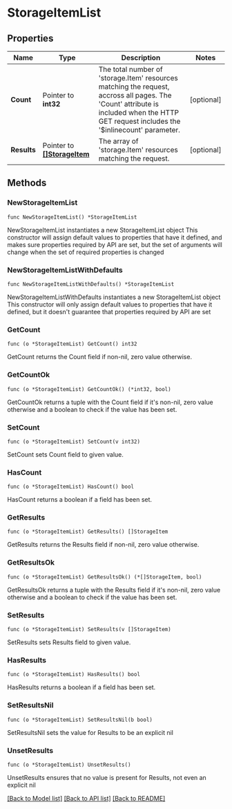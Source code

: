 # StorageItemList

## Properties

Name | Type | Description | Notes
------------ | ------------- | ------------- | -------------
**Count** | Pointer to **int32** | The total number of &#39;storage.Item&#39; resources matching the request, accross all pages. The &#39;Count&#39; attribute is included when the HTTP GET request includes the &#39;$inlinecount&#39; parameter. | [optional] 
**Results** | Pointer to [**[]StorageItem**](StorageItem.md) | The array of &#39;storage.Item&#39; resources matching the request. | [optional] 

## Methods

### NewStorageItemList

`func NewStorageItemList() *StorageItemList`

NewStorageItemList instantiates a new StorageItemList object
This constructor will assign default values to properties that have it defined,
and makes sure properties required by API are set, but the set of arguments
will change when the set of required properties is changed

### NewStorageItemListWithDefaults

`func NewStorageItemListWithDefaults() *StorageItemList`

NewStorageItemListWithDefaults instantiates a new StorageItemList object
This constructor will only assign default values to properties that have it defined,
but it doesn't guarantee that properties required by API are set

### GetCount

`func (o *StorageItemList) GetCount() int32`

GetCount returns the Count field if non-nil, zero value otherwise.

### GetCountOk

`func (o *StorageItemList) GetCountOk() (*int32, bool)`

GetCountOk returns a tuple with the Count field if it's non-nil, zero value otherwise
and a boolean to check if the value has been set.

### SetCount

`func (o *StorageItemList) SetCount(v int32)`

SetCount sets Count field to given value.

### HasCount

`func (o *StorageItemList) HasCount() bool`

HasCount returns a boolean if a field has been set.

### GetResults

`func (o *StorageItemList) GetResults() []StorageItem`

GetResults returns the Results field if non-nil, zero value otherwise.

### GetResultsOk

`func (o *StorageItemList) GetResultsOk() (*[]StorageItem, bool)`

GetResultsOk returns a tuple with the Results field if it's non-nil, zero value otherwise
and a boolean to check if the value has been set.

### SetResults

`func (o *StorageItemList) SetResults(v []StorageItem)`

SetResults sets Results field to given value.

### HasResults

`func (o *StorageItemList) HasResults() bool`

HasResults returns a boolean if a field has been set.

### SetResultsNil

`func (o *StorageItemList) SetResultsNil(b bool)`

 SetResultsNil sets the value for Results to be an explicit nil

### UnsetResults
`func (o *StorageItemList) UnsetResults()`

UnsetResults ensures that no value is present for Results, not even an explicit nil

[[Back to Model list]](../README.md#documentation-for-models) [[Back to API list]](../README.md#documentation-for-api-endpoints) [[Back to README]](../README.md)


